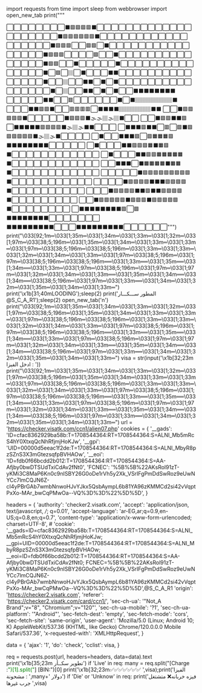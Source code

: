 import requests
from time import sleep
from webbrowser import open_new_tab
print("""

⬜⬜⬜⬜⬜⬜⬜⬜⬛🟩🟩🟩🟩⬛⬜⬜⬜⬜⬜⬜⬜⬜⬜⬜⬜⬜⬜
⬜⬜⬜⬜⬜⬜⬜⬛🟩🟩🟩🟩🟩🟩⬛⬜⬜⬜⬜⬜⬜⬜⬜⬜⬜⬜⬜
⬜⬜⬜⬜⬜⬜⬛🟩🟩🟩⬜⬜🟩🟩⬜⬛⬜⬜⬜⬜⬜⬜⬜⬜⬜⬜⬜
⬜⬜⬜⬜⬜⬛🟩🟩🟩⬜⬜⬜⬜🟩⬜⬜⬛⬜⬜⬜⬜⬜⬜⬜⬜⬜⬜
⬜⬜⬜⬜⬜⬛🟩🟩⬜⬜⬛⬜⬜⬜⬜⬜⬛⬜⬜⬜⬜⬜⬜⬜⬜⬜⬜
⬜⬜⬜⬜⬜⬛⬜🟩⬜🏽⬜⬛⬜⬜⬜⬛⬛⬜⬜⬜⬜⬜⬜⬜⬜⬜⬜
⬜⬜⬜⬜⬜⬛⬜⬜🏽⬜⬜⬛⬛⬜⬛⬜⬛⬜⬜⬜⬜⬜⬜⬜⬜⬜⬜
⬜⬜⬜⬜⬜⬜⬛⬜🏽⬜⬜⬛⬛⬜⬛⬜⬛⬜⬜⬛⬛⬛⬛⬛⬛⬛⬛
⬜⬜⬜⬜⬜⬛⬛⬜⬜🟥⬜⬜⬜⬜⬜⬜⬛⬜⬛🏽🏽🏽🏽🏽🏽🏽⬛
⬜⬜⬜⬛⬛🟪🟪⬛⬜⬜🟥🟥🟥🟥⬜⬛⬛⬛⬛🏽🏽🏽🏽🏽🏽⬛⬛
⬜⬜⬛🟪🟪🟪🟪🟪⬛⬜⬜⬜⬜⬜⬛🟪🟪🟪⬛🌫️🌫️🏽🌫️🏽⬛⬜⬜
⬜⬜⬛🟪🟪⬛⬛🟪⬜⬛⬛⬛⬛⬛🟪🟪🟪🟪⬛🌫️🏽🌫️⬛⬛⬜⬜⬜
⬜⬛⬛⬛🟪⬛⬛⬜🟥⬜🟩⬛🟩🟪🟪🟪🟪🟪⬛🌫️🏽🌫️⬛⬜⬜⬜⬜
⬜⬛⬜⬜⬛⬛⬛🟪⬜🟪🟧🟧🟧🟪⬛⬛⬛⬛⬛⬛⬛⬛⬜⬜⬜⬜⬜
⬜⬛⬜⬜⬜⬛⬛🟪🟪🟪🟧⬛🟧🟪⬛⬜⬜⬜⬜⬜⬜⬜⬜⬜⬜⬜⬜
⬜⬛⬜⬜⬜⬛⬛🟪🟪🟧🟧🟧🟧🟧⬛⬜⬜⬜⬜⬜⬜⬜⬜⬜⬜⬜⬜
⬜⬜⬛⬛⬛⬜⬛🟧🟧🟧🟧⬛🟧🟧⬛⬜⬜⬜⬜⬜⬜⬜⬜⬜⬜⬜⬜
⬜⬜⬜⬜⬜⬛🟪🟪🟪🟪🟪🟪🟪🟪🟪⬛⬜⬜⬜⬜⬜⬜⬜⬜⬜⬜⬜
⬜⬜⬜⬜⬛🟪🟪🟪🟪⬛⬛⬛🟪🟪🟪🟪⬛⬜⬜⬜⬜⬜⬜⬜⬜⬜⬜
⬜⬜⬜⬛🟪🟪🟪🟪⬛⬛🟪⬛⬛🟪🟪🟪🟪⬛⬜⬜⬜⬜⬜⬜⬜⬜⬜
⬜⬜⬛🟪🟪🟪🟪🟪⬛🟪🟪🟪⬛🟪🟪🟪🟪🟪⬛⬜⬜⬜⬜⬜⬜⬜⬜
⬜⬛⬛⬛⬛⬛⬛⬛⬛🟪⬜🟪⬛⬛⬛⬛⬛⬛⬛⬛⬜⬜⬜⬜⬜⬜⬜
⬛⬛⬛⬛⬛⬛⬛⬛⬛⬜⬜⬜⬛⬛⬛⬛⬛⬛⬛⬛⬛⬜⬜⬜⬜⬜⬜""")
print("\033[92;1m═\033[1;35m═\033[1;34m═\033[1;33m═\033[1;32m═\033[1;97m═\033[38;5;196m═\033[1;35m═\033[1;34m═\033[1;33m═\033[1;33m═\033[1;97m═\033[38;5;196m═\033[38;5;196m═\033[1;33m═\033[1;33m═\033[1;32m═\033[1;34m═\033[1;33m═\033[1;97m═\033[38;5;196m═\033[1;97m═\033[38;5;196m═\033[38;5;196m══\033[1;33m══\033[1;35m══\033[1;34m══\033[1;33m═\033[1;97m═\033[38;5;196m═\033[1;97m═\033[1;97m═\033[1;32m═\033[1;34m═\033[1;33m══\033[1;35m═\033[1;34m══\033[1;34m══\033[38;5;196m═\033[1;97m═\033[1;33m══\033[1;34m═\033[1;32m═\033[1;35m═\033[1;34m═\033[1;33m═")
print('\x1b[31;40mLOODING');sleep(2)
print('المطور ســـكـــار @S_C_A_R1');sleep(2)
open_new_tab('n')
print("\033[92;1m═\033[1;35m═\033[1;34m═\033[1;33m═\033[1;32m═\033[1;97m═\033[38;5;196m═\033[1;35m═\033[1;34m═\033[1;33m═\033[1;33m═\033[1;97m═\033[38;5;196m═\033[38;5;196m═\033[1;33m═\033[1;33m═\033[1;32m═\033[1;34m═\033[1;33m═\033[1;97m═\033[38;5;196m═\033[1;97m═\033[38;5;196m═\033[38;5;196m══\033[1;33m══\033[1;35m══\033[1;34m══\033[1;33m═\033[1;97m═\033[38;5;196m═\033[1;97m═\033[1;97m═\033[1;32m═\033[1;34m═\033[1;33m══\033[1;35m═\033[1;34m══\033[1;34m══\033[38;5;196m═\033[1;97m═\033[1;33m══\033[1;34m═\033[1;32m═\033[1;35m═\033[1;34m═\033[1;33m═")
visa = str(input('\x1b[32;23m ادخل الفيزا : '))
print("\033[92;1m═\033[1;35m═\033[1;34m═\033[1;33m═\033[1;32m═\033[1;97m═\033[38;5;196m═\033[1;35m═\033[1;34m═\033[1;33m═\033[1;33m═\033[1;97m═\033[38;5;196m═\033[38;5;196m═\033[1;33m═\033[1;33m═\033[1;32m═\033[1;34m═\033[1;33m═\033[1;97m═\033[38;5;196m═\033[1;97m═\033[38;5;196m═\033[38;5;196m══\033[1;33m══\033[1;35m══\033[1;34m══\033[1;33m═\033[1;97m═\033[38;5;196m═\033[1;97m═\033[1;97m═\033[1;32m═\033[1;34m═\033[1;33m══\033[1;35m═\033[1;34m══\033[1;34m══\033[38;5;196m═\033[1;97m═\033[1;33m══\033[1;34m═\033[1;32m═\033[1;35m═\033[1;34m═\033[1;33m═")
url = 'https://checker.visatk.com/ccn1/alien07.php'
cookies = {
    '__gads': 'ID=cfac8362929ba58b:T=1708544364:RT=1708544364:S=ALNI_Mb5mRcS4hY0XtxqQcNhRfjmjHoKJw',
    '__gpi': 'UID=00000d5eeac1f2de:T=1708544364:RT=1708544364:S=ALNI_MbyR8pzSZnS3X3mGtezsqfpBVHAOw',
    '__eoi': 'ID=fdb0f66bcdd2b012:T=1708544364:RT=1708544364:S=AA-Afjby0bwDTSUdTxiCdAv2fNt0',
    'FCNEC': '%5B%5B%22AKsRol91zT-yKMi3C8MaP6Kn0c9nISBY26G0oDe1rVh5y2Xk_VSrIFgPmDdSwRoz9eUwNYCc7lmCQJN6Z-cI4yPBrGAb7wmbNnwoHJvYJkx5QsbAympL6b81YA96zKMMCd2si42vVqptPxXo-MAr_bwCqPMwOa--VQ%3D%3D%22%5D%5D',
}

headers = {
    'authority': 'checker2.visatk.com',
    'accept': 'application/json, text/javascript, */*; q=0.01',
    'accept-language': 'ar-EG,ar;q=0.9,en-US;q=0.8,en;q=0.7',
    'content-type': 'application/x-www-form-urlencoded; charset=UTF-8',
    # 'cookie': '__gads=ID=cfac8362929ba58b:T=1708544364:RT=1708544364:S=ALNI_Mb5mRcS4hY0XtxqQcNhRfjmjHoKJw; __gpi=UID=00000d5eeac1f2de:T=1708544364:RT=1708544364:S=ALNI_MbyR8pzSZnS3X3mGtezsqfpBVHAOw; __eoi=ID=fdb0f66bcdd2b012:T=1708544364:RT=1708544364:S=AA-Afjby0bwDTSUdTxiCdAv2fNt0; FCNEC=%5B%5B%22AKsRol91zT-yKMi3C8MaP6Kn0c9nISBY26G0oDe1rVh5y2Xk_VSrIFgPmDdSwRoz9eUwNYCc7lmCQJN6Z-cI4yPBrGAb7wmbNnwoHJvYJkx5QsbAympL6b81YA96zKMMCd2si42vVqptPxXo-MAr_bwCqPMwOa--VQ%3D%3D%22%5D%5D',@S_C_A_R1
    'origin': 'https://checker2.visatk.com',
    'referer': 'https://checker2.visatk.com/card/ccn1/',
    'sec-ch-ua': '"Not_A Brand";v="8", "Chromium";v="120"',
    'sec-ch-ua-mobile': '?1',
    'sec-ch-ua-platform': '"Android"',
    'sec-fetch-dest': 'empty',
    'sec-fetch-mode': 'cors',
    'sec-fetch-site': 'same-origin',
    'user-agent': 'Mozilla/5.0 (Linux; Android 10; K) AppleWebKit/537.36 (KHTML, like Gecko) Chrome/120.0.0.0 Mobile Safari/537.36',
    'x-requested-with': 'XMLHttpRequest',
}

data = {
    'ajax': '1',
    'do': 'check',
    'cclist': visa,
}


req = requests.post(url, headers=headers, data=data).text
print('\x1b[35;23m تطوير سكــأر')
if 'Live' in req:
	many = req.split("[Charge :<font color=green>")[1].split("</font>] [BIN:")[0]
	print('\x1b[32;23m✅✅✅✅✅✅✅ ',visa);print('الفيزا مشحونة : ',many+' دولار')
if 'Die' or 'Unknow' in req:
	print('فيزه خربانه❌ متشتغل جرب غيرها ',visa)
